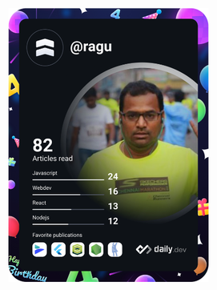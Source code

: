 <a href="https://app.daily.dev/DailyDevTips"><img src="https://github.com/ragu-nath/ragu-nath/blob/main/devcard.svg" width="400" alt="Ragu's Dev Card"/></a>
